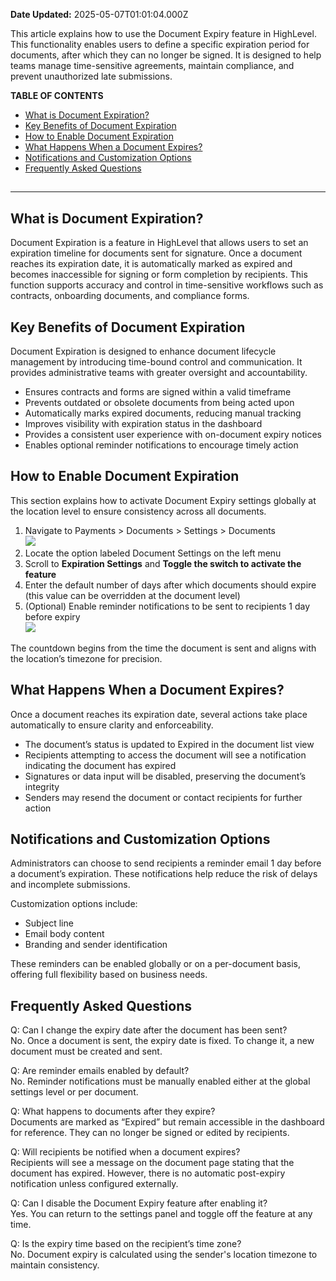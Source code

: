 **Date Updated:** 2025-05-07T01:01:04.000Z

This article explains how to use the Document Expiry feature in HighLevel. This functionality enables users to define a specific expiration period for documents, after which they can no longer be signed. It is designed to help teams manage time-sensitive agreements, maintain compliance, and prevent unauthorized late submissions.

**TABLE OF CONTENTS**

* [What is Document Expiration?](#What-is-Document-Expiration?)
* [Key Benefits of Document Expiration](#Key-Benefits-of-Document-Expiration)
* [How to Enable Document Expiration](#How-to-Enable-Document-Expiration)
* [What Happens When a Document Expires?](#What-Happens-When-a-Document-Expires?)
* [Notifications and Customization Options](#Notifications-and-Customization-Options)
* [Frequently Asked Questions](#Frequently-Asked-Questions)

##   

---

## What is Document Expiration?

Document Expiration is a feature in HighLevel that allows users to set an expiration timeline for documents sent for signature. Once a document reaches its expiration date, it is automatically marked as expired and becomes inaccessible for signing or form completion by recipients. This function supports accuracy and control in time-sensitive workflows such as contracts, onboarding documents, and compliance forms.

## Key Benefits of Document Expiration

Document Expiration is designed to enhance document lifecycle management by introducing time-bound control and communication. It provides administrative teams with greater oversight and accountability.

* Ensures contracts and forms are signed within a valid timeframe
* Prevents outdated or obsolete documents from being acted upon
* Automatically marks expired documents, reducing manual tracking
* Improves visibility with expiration status in the dashboard
* Provides a consistent user experience with on-document expiry notices
* Enables optional reminder notifications to encourage timely action

## How to Enable Document Expiration

This section explains how to activate Document Expiry settings globally at the location level to ensure consistency across all documents.

1. Navigate to Payments > Documents > Settings > Documents  
![](https://s3.amazonaws.com/cdn.freshdesk.com/data/helpdesk/attachments/production/155046210756/original/VTFaIImc4GxWil1ywXzc5P9A1OPw3F1gkQ.png?1746559783)
2. Locate the option labeled Document Settings on the left menu
3. Scroll to **Expiration Settings** and **Toggle the switch to activate the feature**
4. Enter the default number of days after which documents should expire (this value can be overridden at the document level)
5. (Optional) Enable reminder notifications to be sent to recipients 1 day before expiry  
![](https://s3.amazonaws.com/cdn.freshdesk.com/data/helpdesk/attachments/production/155046210770/original/CGCKy1UuqMljSjpwGvSuPfRALlmXuXCunQ.png?1746559799)

The countdown begins from the time the document is sent and aligns with the location’s timezone for precision.

  
## What Happens When a Document Expires?

Once a document reaches its expiration date, several actions take place automatically to ensure clarity and enforceability.

* The document’s status is updated to Expired in the document list view
* Recipients attempting to access the document will see a notification indicating the document has expired
* Signatures or data input will be disabled, preserving the document’s integrity
* Senders may resend the document or contact recipients for further action

## Notifications and Customization Options

Administrators can choose to send recipients a reminder email 1 day before a document’s expiration. These notifications help reduce the risk of delays and incomplete submissions.

Customization options include:

* Subject line
* Email body content
* Branding and sender identification

These reminders can be enabled globally or on a per-document basis, offering full flexibility based on business needs.

## Frequently Asked Questions

Q: Can I change the expiry date after the document has been sent?  
 No. Once a document is sent, the expiry date is fixed. To change it, a new document must be created and sent.

Q: Are reminder emails enabled by default?  
 No. Reminder notifications must be manually enabled either at the global settings level or per document.

Q: What happens to documents after they expire?  
 Documents are marked as “Expired” but remain accessible in the dashboard for reference. They can no longer be signed or edited by recipients.

Q: Will recipients be notified when a document expires?  
 Recipients will see a message on the document page stating that the document has expired. However, there is no automatic post-expiry notification unless configured externally.

Q: Can I disable the Document Expiry feature after enabling it?  
 Yes. You can return to the settings panel and toggle off the feature at any time.

Q: Is the expiry time based on the recipient’s time zone?  
 No. Document expiry is calculated using the sender's location timezone to maintain consistency.

  